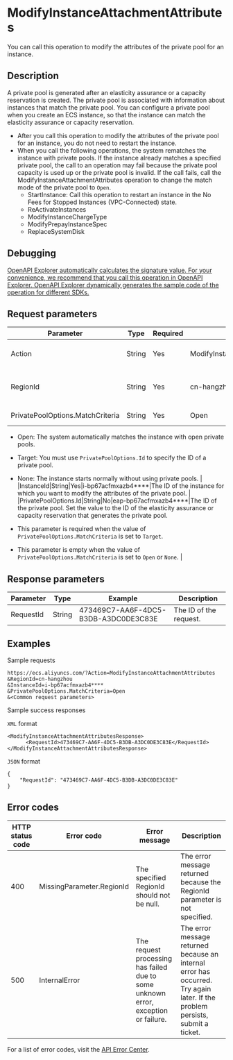 # ModifyInstanceAttachmentAttributes

You can call this operation to modify the attributes of the private pool for an instance.

## Description

A private pool is generated after an elasticity assurance or a capacity reservation is created. The private pool is associated with information about instances that match the private pool. You can configure a private pool when you create an ECS instance, so that the instance can match the elasticity assurance or capacity reservation.

-   After you call this operation to modify the attributes of the private pool for an instance, you do not need to restart the instance.
-   When you call the following operations, the system rematches the instance with private pools. If the instance already matches a specified private pool, the call to an operation may fail because the private pool capacity is used up or the private pool is invalid. If the call fails, call the ModifyInstanceAttachmentAttributes operation to change the match mode of the private pool to `Open`.
    -   StartInstance: Call this operation to restart an instance in the No Fees for Stopped Instances \(VPC-Connected\) state.
    -   ReActivateInstances
    -   ModifyInstanceChargeType
    -   ModifyPrepayInstanceSpec
    -   ReplaceSystemDisk

## Debugging

[OpenAPI Explorer automatically calculates the signature value. For your convenience, we recommend that you call this operation in OpenAPI Explorer. OpenAPI Explorer dynamically generates the sample code of the operation for different SDKs.](https://api.aliyun.com/#product=Ecs&api=ModifyInstanceAttachmentAttributes&type=RPC&version=2014-05-26)

## Request parameters

|Parameter|Type|Required|Example|Description|
|---------|----|--------|-------|-----------|
|Action|String|Yes|ModifyInstanceAttachmentAttributes|The operation that you want to perform. Set the value to ModifyInstanceAttachmentAttributes. |
|RegionId|String|Yes|cn-hangzhou|The region ID of the private pool. You can call the [DescribeRegions](~~25609~~) operation to query the most recent region list. |
|PrivatePoolOptions.MatchCriteria|String|Yes|Open|Specify to modify the match mode of the private pool. Valid values:

-   Open: The system automatically matches the instance with open private pools.
-   Target: You must use `PrivatePoolOptions.Id` to specify the ID of a private pool.
-   None: The instance starts normally without using private pools. |
|InstanceId|String|Yes|i-bp67acfmxazb4\*\*\*\*|The ID of the instance for which you want to modify the attributes of the private pool. |
|PrivatePoolOptions.Id|String|No|eap-bp67acfmxazb4\*\*\*\*|The ID of the private pool. Set the value to the ID of the elasticity assurance or capacity reservation that generates the private pool.

-   This parameter is required when the value of `PrivatePoolOptions.MatchCriteria` is set to `Target`.
-   This parameter is empty when the value of `PrivatePoolOptions.MatchCriteria` is set to `Open` or `None`. |

## Response parameters

|Parameter|Type|Example|Description|
|---------|----|-------|-----------|
|RequestId|String|473469C7-AA6F-4DC5-B3DB-A3DC0DE3C83E|The ID of the request. |

## Examples

Sample requests

```
https://ecs.aliyuncs.com/?Action=ModifyInstanceAttachmentAttributes
&RegionId=cn-hangzhou
&InstanceId=i-bp67acfmxazb4****
&PrivatePoolOptions.MatchCriteria=Open
&<Common request parameters>
```

Sample success responses

`XML` format

```
<ModifyInstanceAttachmentAttributesResponse>
      <RequestId>473469C7-AA6F-4DC5-B3DB-A3DC0DE3C83E</RequestId>
</ModifyInstanceAttachmentAttributesResponse>
```

`JSON` format

```
{
    "RequestId": "473469C7-AA6F-4DC5-B3DB-A3DC0DE3C83E"
}
```

## Error codes

|HTTP status code|Error code|Error message|Description|
|----------------|----------|-------------|-----------|
|400|MissingParameter.RegionId|The specified RegionId should not be null.|The error message returned because the RegionId parameter is not specified.|
|500|InternalError|The request processing has failed due to some unknown error, exception or failure.|The error message returned because an internal error has occurred. Try again later. If the problem persists, submit a ticket.|

For a list of error codes, visit the [API Error Center](https://error-center.alibabacloud.com/status/product/Ecs).

